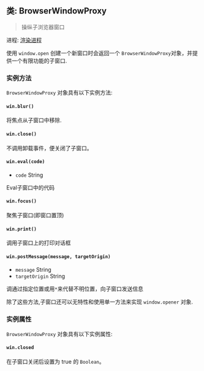 ## 类: BrowserWindowProxy

> 操纵子浏览器窗口

进程: [渲染进程](../glossary.md#renderer-process)

使用 `window.open` 创建一个新窗口时会返回一个 `BrowserWindowProxy`对象，并提供一个有限功能的子窗口.

### 实例方法

`BrowserWindowProxy` 对象具有以下实例方法:

#### `win.blur()`

将焦点从子窗口中移除.

#### `win.close()`

不调用卸载事件，便关闭了子窗口。

#### `win.eval(code)`

* `code` String

Eval子窗口中的代码

#### `win.focus()`

聚焦子窗口(即窗口置顶)

#### `win.print()`

调用子窗口上的打印对话框

#### `win.postMessage(message, targetOrigin)`

* `message` String
* `targetOrigin` String

调通过指定位置或用`*`来代替不明位置，向子窗口发送信息

除了这些方法,子窗口还可以无特性和使用单一方法来实现 `window.opener` 对象.

### 实例属性

` BrowserWindowProxy ` 对象具有以下实例属性:

#### `win.closed`

在子窗口关闭后设置为 true 的 ` Boolean `。

